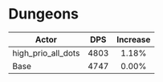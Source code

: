 # Dungeons
| Actor | DPS | Increase |
|---|:---:|:---:|
|high_prio_all_dots|4803|1.18%|
|Base|4747|0.00%|
